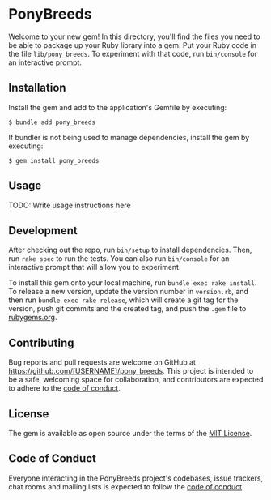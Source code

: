 # PonyBreeds

Welcome to your new gem! In this directory, you'll find the files you need to be able to package up your Ruby library into a gem. Put your Ruby code in the file `lib/pony_breeds`. To experiment with that code, run `bin/console` for an interactive prompt.

## Installation

Install the gem and add to the application's Gemfile by executing:

    $ bundle add pony_breeds

If bundler is not being used to manage dependencies, install the gem by executing:

    $ gem install pony_breeds

## Usage

TODO: Write usage instructions here

## Development

After checking out the repo, run `bin/setup` to install dependencies. Then, run `rake spec` to run the tests. You can also run `bin/console` for an interactive prompt that will allow you to experiment.

To install this gem onto your local machine, run `bundle exec rake install`. To release a new version, update the version number in `version.rb`, and then run `bundle exec rake release`, which will create a git tag for the version, push git commits and the created tag, and push the `.gem` file to [rubygems.org](https://rubygems.org).

## Contributing

Bug reports and pull requests are welcome on GitHub at https://github.com/[USERNAME]/pony_breeds. This project is intended to be a safe, welcoming space for collaboration, and contributors are expected to adhere to the [code of conduct](https://github.com/[USERNAME]/pony_breeds/blob/master/CODE_OF_CONDUCT.md).

## License

The gem is available as open source under the terms of the [MIT License](https://opensource.org/licenses/MIT).

## Code of Conduct

Everyone interacting in the PonyBreeds project's codebases, issue trackers, chat rooms and mailing lists is expected to follow the [code of conduct](https://github.com/[USERNAME]/pony_breeds/blob/master/CODE_OF_CONDUCT.md).
